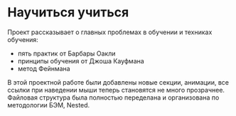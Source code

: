 # Научиться учиться  
Проект рассказывает о главных проблемах в обучении и техниках обучения:
* пять практик от Барбары Оакли
* принципы обучения от Джоша Кауфмана
* метод Фейнмана  

В этой проектной работе были добавлены новые секции, анимации, все ссылки при наведении мыши теперь становятся не много прозрачнее.  
Файловая структура была полностью переделана и организована  по методологии БЭМ, Nested.